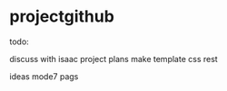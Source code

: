 # projectgithub

todo:

discuss with isaac project plans
make template
css rest


ideas  mode7  pags
